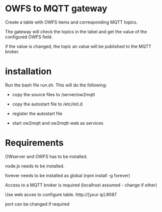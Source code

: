 # OWFS to MQTT gateway
Create a table with OWFS items and corresponding MQTT topics.

The gateway will check the topics in the tabel and get the value of the configured OWFS field.

if the value is changed, the topic an value will be published to the MQTT broker.

# installation
Run the bash file run.sh. This will do the following:

- copy the source files to /server/ow2mqtt

- copy the autostart file to /etc/init.d

- register the autostart file

- start ow2mqtt and ow2mqtt-web as services

# Requirements
OWserver and OWFS has to be installed.

node.js needs to be installed.

forever needs to be installed as global (npm install -g forever)

Access to a MQTT broker is required (localhost assumed - change if other)

Use web acces to configure table. http://[your ip]:8087

port can be changed if required
